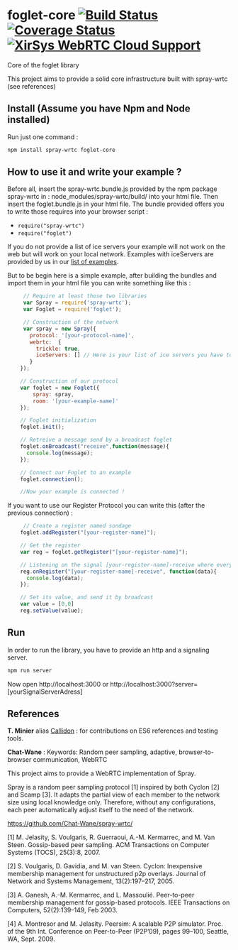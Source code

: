 # foglet-core [![Build Status](https://travis-ci.org/folkvir/foglet-core.svg?branch=master)](https://travis-ci.org/folkvir/foglet-core) [![Coverage Status](https://coveralls.io/repos/github/folkvir/foglet-core/badge.svg?branch=master)](https://coveralls.io/github/folkvir/foglet-core?branch=master) [![XirSys WebRTC Cloud Support](https://img.shields.io/badge/XirSys%20Cloud-used-blue.svg)](http://xirsys.com/)
Core of the foglet library

This project aims to provide a solid core infrastructure built with spray-wrtc (see references)

## Install (Assume you have Npm and Node installed)

Run just one command :
```bash
npm install spray-wrtc foglet-core
```

## How to use it and write your example ?
Before all, insert the spray-wrtc.bundle.js provided by the npm package spray-wrtc in : node_modules/spray-wrtc/build/ into your html file.
Then insert the foglet.bundle.js in your html file.
The bundle provided offers you to write those requires into your browser script :
- ``` require("spray-wrtc") ```
- ``` require("foglet") ```

If you do not provide a list of ice servers your example will not work on the web but will work on your local network.
Examples with iceServers are provided by us in our [list of examples](https://github.com/folkvir/foglet/tree/master/example).

But to be begin here is a simple example, after building the bundles and import them in your html file you can write something like this :
```javascript
     // Require at least those two libraries
     var Spray = require('spray-wrtc');
     var Foglet = require('foglet');

     // Construction of the network
     var spray = new Spray({
       protocol: '[your-protocol-name]',
       webrtc:	{
         trickle: true,
         iceServers: [] // Here is your list of ice servers you have to provide !
       }
    });

    // Construction of our protocol
    var foglet = new Foglet({
    	spray: spray,
    	room: '[your-example-name]'
    });

    // Foglet initialization
    foglet.init();

    // Retreive a message send by a broadcast foglet
    foglet.onBroadcast("receive",function(message){
      console.log(message);
    });

    // Connect our Foglet to an example
    foglet.connection();

    //Now your example is connected !
```

If you want to use our Register Protocol you can write this (after the previous connection) :

```javascript
     // Create a register named sondage
    foglet.addRegister("[your-register-name]");

    // Get the register
    var reg = foglet.getRegister("[your-register-name]");

    // Listening on the signal [your-register-name]-receive where every data are sent when the register is updated.
    reg.onRegister("[your-register-name]-receive", function(data){
      console.log(data);
    });

    // Set its value, and send it by broadcast
    var value = [0,0]
    reg.setValue(value);

```

## Run
In order to run the library, you have to provide an http and a signaling server.

```bash
npm run server
```

Now open http://localhost:3000 or http://localhost:3000?server=[yourSignalServerAdress]


## References

**T. Minier** alias [Callidon](https://github.com/Callidon) :  for contributions on ES6 references and testing tools.

**Chat-Wane** :
Keywords: Random peer sampling, adaptive, browser-to-browser communication, WebRTC

This project aims to provide a WebRTC implementation of Spray.

Spray is a random peer sampling protocol [1] inspired by both Cyclon [2] and Scamp [3]. It adapts the partial view of each member to the network size using local knowledge only. Therefore, without any configurations, each peer automatically adjust itself to the need of the network.

https://github.com/Chat-Wane/spray-wrtc/

[1] M. Jelasity, S. Voulgaris, R. Guerraoui, A.-M. Kermarrec, and M. Van Steen. Gossip-based peer sampling. ACM Transactions on Computer Systems (TOCS), 25(3):8, 2007.

[2] S. Voulgaris, D. Gavidia, and M. van Steen. Cyclon: Inexpensive membership management for unstructured p2p overlays. Journal of Network and Systems Management, 13(2):197–217, 2005.

[3] A. Ganesh, A.-M. Kermarrec, and L. Massoulié. Peer-to-peer membership management for gossip-based protocols. IEEE Transactions on Computers, 52(2):139–149, Feb 2003.

[4] A. Montresor and M. Jelasity. Peersim: A scalable P2P simulator. Proc. of the 9th Int. Conference on Peer-to-Peer (P2P’09), pages 99–100, Seattle, WA, Sept. 2009.
